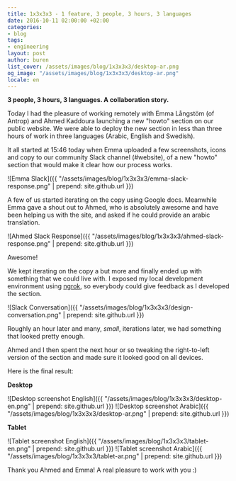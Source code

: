 ```yaml
---
title: 1x3x3x3 - 1 feature, 3 people, 3 hours, 3 languages
date: 2016-10-11 02:00:00 +02:00
categories:
- blog
tags:
- engineering
layout: post
author: buren
list_cover: /assets/images/blog/1x3x3x3/desktop-ar.png
og_image: "/assets/images/blog/1x3x3x3/desktop-ar.png"
locale: en
---
```


__3 people, 3 hours, 3 languages. A collaboration story.__

Today I had the pleasure of working remotely with Emma Långstöm (of Antrop) and Ahmed Kaddoura launching a new "howto" section on our public website. We were able to deploy the new section in less than three hours of work in three languages (Arabic, English and Swedish).

It all started at 15:46 today when Emma uploaded a few screenshots, icons and copy to our community Slack channel (#website), of a new "howto" section that would make it clear how our process works.

![Emma Slack]({{ "/assets/images/blog/1x3x3x3/emma-slack-response.png" | prepend: site.github.url }})

A few of us started iterating on the copy using Google docs. Meanwhile Emma gave a shout out to Ahmed, who is absolutely awesome and have been helping us with the site, and asked if he could provide an arabic translation.

![Ahmed Slack Response]({{ "/assets/images/blog/1x3x3x3/ahmed-slack-response.png" | prepend: site.github.url }})

Awesome!

We kept iterating on the copy a but more and finally ended up with something that we could live with.
I exposed my local development environment using [ngrok](https://ngrok.com/), so everybody could give feedback as I developed the section.

![Slack Conversation]({{ "/assets/images/blog/1x3x3x3/design-conversation.png" | prepend: site.github.url }})

Roughly an hour later and many, _small_, iterations later, we had something that looked pretty enough.

Ahmed and I then spent the next hour or so tweaking the right-to-left version of the section and made sure it looked good on all devices.

Here is the final result:

__Desktop__

![Desktop screenshot English]({{ "/assets/images/blog/1x3x3x3/desktop-en.png" | prepend: site.github.url }})
![Desktop screenshot Arabic]({{ "/assets/images/blog/1x3x3x3/desktop-ar.png" | prepend: site.github.url }})

__Tablet__

![Tablet screenshot English]({{ "/assets/images/blog/1x3x3x3/tablet-en.png" | prepend: site.github.url }})
![Tablet screenshot Arabic]({{ "/assets/images/blog/1x3x3x3/tablet-ar.png" | prepend: site.github.url }})

Thank you Ahmed and Emma! A real pleasure to work with you :)
